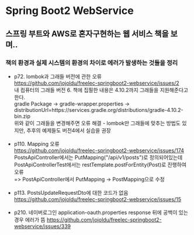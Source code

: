 # Spring Boot2 WebService <br>
## 스프링 부트와 AWS로 혼자구현하는 웹 서비스 책을 보며.. <br>
### 책의 환경과 실제 시스템의 환경의 차이로 에러가 발생하는 것들을 정리 <br>
- p72. lombok과 그래들 버전에 관한 오류 <br>
https://github.com/jojoldu/freelec-springboot2-webservice/issues/2 <br>
내 컴퓨터의 그래들 버전 6. 책에 집필한 내용은 4.10.2까지 그래들을 지원해준다고 한다. <br>
gradle Package -> gradle-wrapper.properties -> distributionUrl=https\://services.gradle.org/distributions/gradle-4.10.2-bin.zip <br>
위와 같이 그래들을 변경해주면 오류 해결 - lombok만 그래들에 맞추는 방법도 있지만, 추후의 예제들도 버전4에서 실습을 권장 <br><br>
- p110. Mapping 오류 <br>
https://github.com/jojoldu/freelec-springboot2-webservice/issues/174 <br>
PostsApiController에서는 PutMapping("/api/v1/posts")로 정의되어있는데 PostApiControllerTest에서는 restTemplate.postForEntity(Post)로 진행하여 오류<br>
=> PostApiController에서 PutMapping -> PostMapping으로 수정 <br><br>
- p113. PostsUpdateRequestDto에 대한 코드가 없음 <br>
https://github.com/jojoldu/freelec-springboot2-webservice/issues/15 <br><br>
- p210. 네이버로그인 application-oauth.properties response 뒤에 공백이 있는 경우 에러가 뜸
https://github.com/jojoldu/freelec-springboot2-webservice/issues/339

